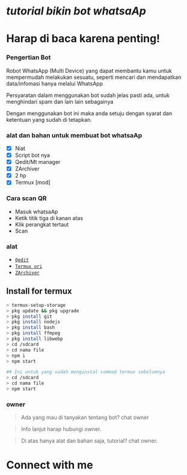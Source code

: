 # ***tutorial bikin bot whatsaAp***

# Harap di baca karena penting!

### Pengertian Bot
Robot WhatsApp (Multi Device) yang dapat membantu kamu untuk mempermudah melakukan sesuatu, seperti mencari dan mendapatkan data/infomasi hanya melalui WhatsApp

Persyaratan dalam menggunakan bot sudah jelas pasti ada, untuk menghindari spam dan lain lain sebagainya

Dengan menggunakan bot ini maka anda setuju dengan syarat dan ketentuan yang sudah di tetapkan.

### alat dan bahan untuk membuat bot whatsaAp
-   [x] Niat
-   [x] Script bot nya
-   [x] Qedit/Mt manager
-   [x] ZArchiver
-   [x] 2 hp
-   [x] Termux [mod]

### Cara scan QR
- Masuk whatsaAp
- Ketik titik tiga di kanan atas
- Klik perangkat tertaut
- Scan

### alat
- [`Qedit`](https://play.google.com/store/apps/details?id=com.rhmsoft.edit)
- [`Termux ori`](https://play.google.com/store/apps/details?id=com.termux)
- [`ZArchiver`](https://play.google.com/store/apps/details?id=ru.zdevs.zarchiver)

## Install for termux

```bash
> termux-setup-storage
> pkg update && pkg upgrade
> pkg install git
> pkg install nodejs
> pkg install bash
> pkg install ffmpeg
> pkg install libwebp
> cd /sdcard
> cd nama file
> npm i
> npm start

## Ini untuk yang sudah menginstal commad termux sebelumnya
> cd /sdcard
> cd nama file
> npm start
```

### owner
> Ada yang mau di tanyakan tentang bot? chat owner

> Info lanjut harap hubungi owner.

> Di atas hanya alat dan bahan saja, tutorial? chat owner.

# Connect with me
